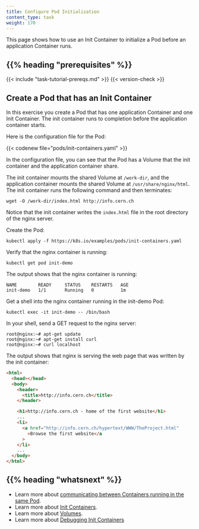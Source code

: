 ```yaml
---
title: Configure Pod Initialization
content_type: task
weight: 170
---
```


<!-- overview -->

This page shows how to use an Init Container to initialize a Pod before an
application Container runs.

## {{% heading "prerequisites" %}}

{{< include "task-tutorial-prereqs.md" >}} {{< version-check >}}

<!-- steps -->

## Create a Pod that has an Init Container

In this exercise you create a Pod that has one application Container and one
Init Container. The init container runs to completion before the application
container starts.

Here is the configuration file for the Pod:

{{< codenew file="pods/init-containers.yaml" >}}

In the configuration file, you can see that the Pod has a Volume that the init
container and the application container share.

The init container mounts the
shared Volume at `/work-dir`, and the application container mounts the shared
Volume at `/usr/share/nginx/html`. The init container runs the following command
and then terminates:

```shell
wget -O /work-dir/index.html http://info.cern.ch
```

Notice that the init container writes the `index.html` file in the root directory
of the nginx server.

Create the Pod:

```shell
kubectl apply -f https://k8s.io/examples/pods/init-containers.yaml
```

Verify that the nginx container is running:

```shell
kubectl get pod init-demo
```

The output shows that the nginx container is running:

```
NAME        READY     STATUS    RESTARTS   AGE
init-demo   1/1       Running   0          1m
```

Get a shell into the nginx container running in the init-demo Pod:

```shell
kubectl exec -it init-demo -- /bin/bash
```

In your shell, send a GET request to the nginx server:

```
root@nginx:~# apt-get update
root@nginx:~# apt-get install curl
root@nginx:~# curl localhost
```

The output shows that nginx is serving the web page that was written by the init container:

```html
<html>
  <head></head>
  <body>
    <header>
      <title>http://info.cern.ch</title>
    </header>

    <h1>http://info.cern.ch - home of the first website</h1>
    ...
    <li>
      <a href="http://info.cern.ch/hypertext/WWW/TheProject.html"
        >Browse the first website</a
      >
    </li>
    ...
  </body>
</html>
```

## {{% heading "whatsnext" %}}

- Learn more about
  [communicating between Containers running in the same Pod](/docs/tasks/access-application-cluster/communicate-containers-same-pod-shared-volume/).
- Learn more about [Init Containers](/docs/concepts/workloads/pods/init-containers/).
- Learn more about [Volumes](/docs/concepts/storage/volumes/).
- Learn more about [Debugging Init Containers](/docs/tasks/debug/debug-application/debug-init-containers/)
